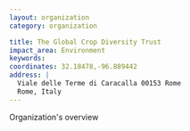 ```yaml
---
layout: organization
category: organization

title: The Global Crop Diversity Trust
impact_area: Environment
keywords: 
coordinates: 32.18478,-96.889442
address: |
  Viale delle Terme di Caracalla 00153 Rome
  Rome, Italy  
---
```

Organization's overview
